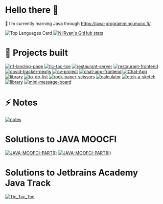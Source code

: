 # Hello there 👋

<!--
**NilRyan/NilRyan** is a ✨ _special_ ✨ repository because its `README.md` (this file) appears on your GitHub profile.

Here are some ideas to get you started:

- 🔭 I’m currently working on ...
- 🌱 I’m currently learning ...
- 👯 I’m looking to collaborate on ...
- 🤔 I’m looking for help with ...
- 💬 Ask me about ...
- 📫 How to reach me: ...
- 😄 Pronouns: ...
- ⚡ Fun fact: ...
-->
🌱 I’m currently learning Java through https://java-programming.mooc.fi/.



![Top Languages Card](https://github-readme-stats.vercel.app/api/top-langs/?username=NilRyan)
[![NilRyan's GitHub stats](https://github-readme-stats.vercel.app/api?username=NilRyan)](https://github.com/NilRyan/github-readme-stats)

# 🔭 Projects built
[![n1-landing-page](https://github-readme-stats.vercel.app/api/pin/?username=NilRyan&repo=n1-landing-page)](https://github.com/NilRyan/n1-landing-page)
[![tic-tac-toe](https://github-readme-stats.vercel.app/api/pin/?username=NilRyan&repo=tic-tac-toe)](https://github.com/NilRyan/tic-tac-toe)
[![restaurant-server](https://github-readme-stats.vercel.app/api/pin/?username=NilRyan&repo=restaurant-server)](https://github.com/NilRyan/restaurant-server)
[![restaurant-frontend](https://github-readme-stats.vercel.app/api/pin/?username=NilRyan&repo=restaurant-frontend)](https://github.com/NilRyan/restaurant-frontend)
[![covid-tracker-nextjs](https://github-readme-stats.vercel.app/api/pin/?username=NilRyan&repo=covid-tracker-nextjs)](https://github.com/NilRyan/covid-tracker-nextjs)
[![cv-project](https://github-readme-stats.vercel.app/api/pin/?username=NilRyan&repo=cv-project)](https://github.com/NilRyan/cv-project)
[![chat-app-frontend](https://github-readme-stats.vercel.app/api/pin/?username=NilRyan&repo=chat-app-frontend)](https://github.com/NilRyan/chat-app-frontend)
[![Chat-App](https://github-readme-stats.vercel.app/api/pin/?username=NilRyan&repo=Chat-App)](https://github.com/NilRyan/Chat-App)
[![library](https://github-readme-stats.vercel.app/api/pin/?username=NilRyan&repo=library)](https://github.com/NilRyan/library)
[![to-do-list](https://github-readme-stats.vercel.app/api/pin/?username=NilRyan&repo=to-do-list)](https://github.com/NilRyan/to-do-list)
[![rock-paper-scissors](https://github-readme-stats.vercel.app/api/pin/?username=NilRyan&repo=rock-paper-scissors)](https://github.com/NilRyan/rock-paper-scissors)
[![calculator](https://github-readme-stats.vercel.app/api/pin/?username=NilRyan&repo=calculator)](https://github.com/NilRyan/calculator)
[![etch-a-sketch](https://github-readme-stats.vercel.app/api/pin/?username=NilRyan&repo=etch-a-sketch)](https://github.com/NilRyan/etch-a-sketch)
[![library](https://github-readme-stats.vercel.app/api/pin/?username=NilRyan&repo=library)](https://github.com/NilRyan/library)
[![mini-message-board](https://github-readme-stats.vercel.app/api/pin/?username=NilRyan&repo=mini-message-board)](https://github.com/NilRyan/mini-message-board)


# ⚡ Notes
[![notes](https://github-readme-stats.vercel.app/api/pin/?username=NilRyan&repo=notes)](https://github.com/NilRyan/notes)

# Solutions to JAVA MOOCFI
[![JAVA-MOOFCI-PART(I)](https://github-readme-stats.vercel.app/api/pin/?username=NilRyan&repo=Java-Programming-I)](https://github.com/NilRyan/Java-Programming-I)
[![JAVA-MOOFCI-PART(II)](https://github-readme-stats.vercel.app/api/pin/?username=NilRyan&repo=Java-Programming-II)](https://github.com/NilRyan/Java-Programming-II)

# Solutions to Jetbrains Academy Java Track
[![Tic_Tac_Toe](https://github-readme-stats.vercel.app/api/pin/?username=NilRyan&repo=Simple_Tic_Tac_Toe)](https://github.com/NilRyan/Simple_Tic_Tac_Toe)


